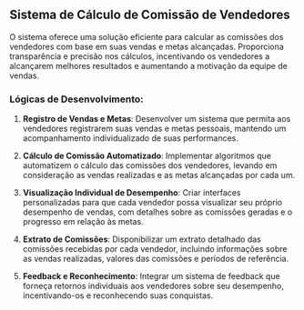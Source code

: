 ## Sistema de Cálculo de Comissão de Vendedores
O sistema oferece uma solução eficiente para calcular as comissões dos vendedores com base em suas vendas e metas alcançadas. Proporciona transparência e precisão nos cálculos, incentivando os vendedores a alcançarem melhores resultados e aumentando a motivação da equipe de vendas.

### Lógicas de Desenvolvimento:
1. **Registro de Vendas e Metas**: Desenvolver um sistema que permita aos vendedores registrarem suas vendas e metas pessoais, mantendo um acompanhamento individualizado de suas performances.

2. **Cálculo de Comissão Automatizado**: Implementar algoritmos que automatizem o cálculo das comissões dos vendedores, levando em consideração as vendas realizadas e as metas alcançadas por cada um.

3. **Visualização Individual de Desempenho**: Criar interfaces personalizadas para que cada vendedor possa visualizar seu próprio desempenho de vendas, com detalhes sobre as comissões geradas e o progresso em relação às metas.

4. **Extrato de Comissões**: Disponibilizar um extrato detalhado das comissões recebidas por cada vendedor, incluindo informações sobre as vendas realizadas, valores das comissões e períodos de referência.

5. **Feedback e Reconhecimento**: Integrar um sistema de feedback que forneça retornos individuais aos vendedores sobre seu desempenho, incentivando-os e reconhecendo suas conquistas.

